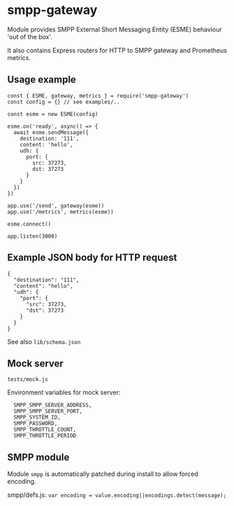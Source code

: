 # smpp-gateway

Module provides SMPP External Short Messaging Entity (ESME) behaviour 'out of the box'.
 
It also contains Express routers for HTTP to SMPP gateway and Prometheus metrics.

## Usage example

```
const { ESME, gateway, metrics } = require('smpp-gateway')
const config = {} // see examples/..

const esme = new ESME(config)

esme.on('ready', async() => {
  await esme.sendMessage({
    destination: '111',
    content: 'hello',
    udh: {
      port: {
        src: 37273,
        dst: 37273
      }
    }
  })
})

app.use('/send', gateway(esme))
app.use('/metrics', metrics(esme))

esme.connect()

app.listen(3000)

```

## Example JSON body for HTTP request

```
{
  "destination": "111",
  "content": "hello",
  "udh": {
    "port": {
      "src": 37273,
      "dst": 37273
    }
  }
}
```

See also `lib/schema.json`

## Mock server
`tests/mock.js`

Environment variables for mock server:
```
  SMPP_SMPP_SERVER_ADDRESS,
  SMPP_SMPP_SERVER_PORT,
  SMPP_SYSTEM_ID,
  SMPP_PASSWORD,
  SMPP_THROTTLE_COUNT,
  SMPP_THROTTLE_PERIOD
```

## SMPP module
Module `smpp` is automatically patched during install to allow forced encoding.

smpp/defs.js: `var encoding = value.encoding||encodings.detect(message);`
